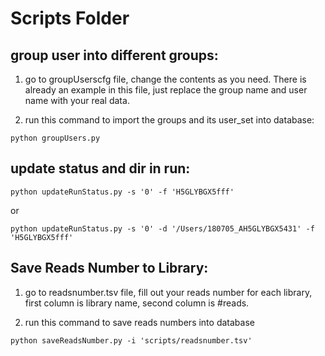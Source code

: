 # Scripts Folder #

## group user into different groups:

1. go to groupUserscfg file, change the contents as you need. There is already an example in this file, just replace the group name and user name with your real data.

2. run this command to import the groups and its user_set into database:

```shell
python groupUsers.py
```

## update status and dir in run:

```shell
python updateRunStatus.py -s '0' -f 'H5GLYBGX5fff'
```
or

```shell
python updateRunStatus.py -s '0' -d '/Users/180705_AH5GLYBGX5431' -f 'H5GLYBGX5fff'
```

## Save Reads Number to Library:

1. go to readsnumber.tsv file, fill out your reads number for each library, first column is library name, second column is #reads.

2. run this command to save reads numbers into database

```shell
python saveReadsNumber.py -i 'scripts/readsnumber.tsv'
```
